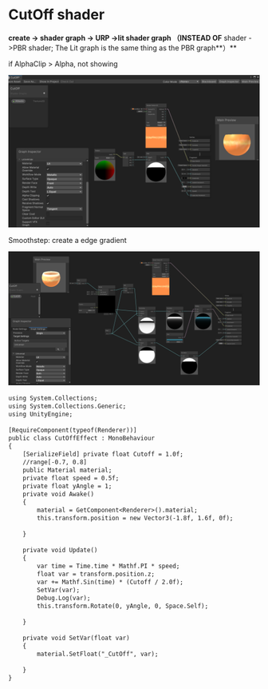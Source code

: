 # CutOff shader

**create -> shader graph -> URP ->lit shader graph （INSTEAD OF** shader ->PBR shader; The Lit graph is the same thing as the PBR graph**）**

if AlphaClip > Alpha, not showing

![](<.gitbook/assets/image (5).png>)

Smoothstep: create a edge gradient

![check both sides](<.gitbook/assets/image (2).png>)

```
using System.Collections;
using System.Collections.Generic;
using UnityEngine;

[RequireComponent(typeof(Renderer))]
public class CutOffEffect : MonoBehaviour
{
    [SerializeField] private float Cutoff = 1.0f;
    //range[-0.7, 0.8] 
    public Material material;
    private float speed = 0.5f;
    private float yAngle = 1;
    private void Awake()
    {
        material = GetComponent<Renderer>().material;
        this.transform.position = new Vector3(-1.8f, 1.6f, 0f);

    }

    private void Update()
    {
        var time = Time.time * Mathf.PI * speed;
        float var = transform.position.z;
        var += Mathf.Sin(time) * (Cutoff / 2.0f);
        SetVar(var);
        Debug.Log(var);
        this.transform.Rotate(0, yAngle, 0, Space.Self);

    }
    
    private void SetVar(float var)
    {
        material.SetFloat("_CutOff", var);

    }
}

```





